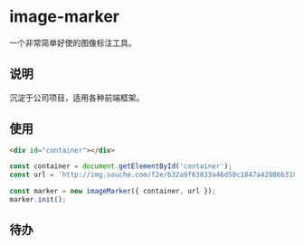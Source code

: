 # image-marker

一个非常简单好使的图像标注工具。

## 说明

沉淀于公司项目，适用各种前端框架。

## 使用

```html
<div id="container"></div>
```

```javascript
const container = document.getElementById('container');
const url = 'http://img.souche.com/f2e/b32a9f63833a46d50c1847a42886b318.png';

const marker = new imageMarker({ container, url });
marker.init();
```

## 待办
